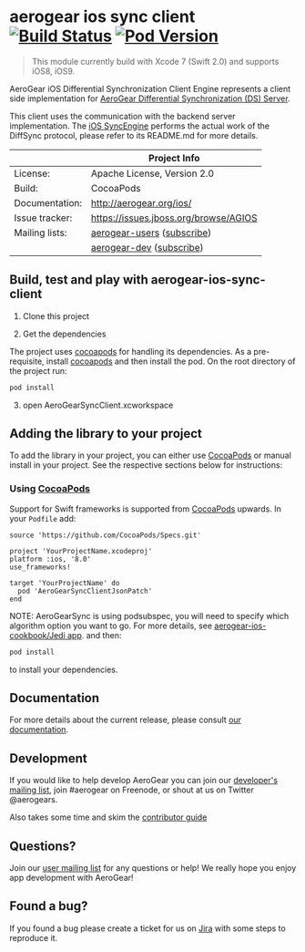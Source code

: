 # aerogear ios sync client [![Build Status](https://travis-ci.org/aerogear/aerogear-ios-sync-client.png)](https://travis-ci.org/aerogear/aerogear-ios-sync-client) [![Pod Version](http://img.shields.io/cocoapods/v/AeroGearSyncClient.svg?style=flat)](http://cocoadocs.org/docsets/AeroGearSyncClient/)

> This module currently build with Xcode 7 (Swift 2.0) and supports iOS8, iOS9.

AeroGear iOS Differential Synchronization Client Engine represents a client side implementation for [AeroGear Differential 
Synchronization (DS) Server](https://github.com/aerogear/aerogear-sync-server/).

This client uses the communication with the backend server implementation. The [iOS SyncEngine](https://github.com/aerogear/aerogear-ios-sync)
performs the actual work of the DiffSync protocol, please refer to its README.md for more details.

|                 | Project Info  |
| --------------- | ------------- |
| License:        | Apache License, Version 2.0  |
| Build:          | CocoaPods  |
| Documentation:  | http://aerogear.org/ios/  |
| Issue tracker:  | https://issues.jboss.org/browse/AGIOS  |
| Mailing lists:  | [aerogear-users](http://aerogear-users.1116366.n5.nabble.com/) ([subscribe](https://lists.jboss.org/mailman/listinfo/aerogear-users))  |
|                 | [aerogear-dev](http://aerogear-dev.1069024.n5.nabble.com/) ([subscribe](https://lists.jboss.org/mailman/listinfo/aerogear-dev))  |

## Build, test and play with aerogear-ios-sync-client

1. Clone this project

2. Get the dependencies

The project uses [cocoapods](http://cocoapods.org) for handling its dependencies. As a pre-requisite, install [cocoapods](http://cocoapods.org) and then install the pod. On the root directory of the project run:
```bash
pod install
```
3. open AeroGearSyncClient.xcworkspace

## Adding the library to your project 
To add the library in your project, you can either use [CocoaPods](http://cocoapods.org) or manual install in your project. See the respective sections below for instructions:

### Using [CocoaPods](http://cocoapods.org)
Support for Swift frameworks is supported from [CocoaPods](http://cocoapods.org) upwards. In your ```Podfile``` add:

```
source 'https://github.com/CocoaPods/Specs.git'

project 'YourProjectName.xcodeproj'
platform :ios, '8.0'
use_frameworks!

target 'YourProjectName' do
  pod 'AeroGearSyncClientJsonPatch'
end

```
NOTE: AeroGearSync is using podsubspec, you will need to specify which algorithm option you want to go. For more details, see [aerogear-ios-cookbook/Jedi app](https://github.com/aerogear/aerogear-ios-cookbook/tree/master/Jedi).
and then:

```bash
pod install
```

to install your dependencies.

## Documentation

For more details about the current release, please consult [our documentation](https://aerogear.org/sync/).

## Development

If you would like to help develop AeroGear you can join our [developer's mailing list](https://lists.jboss.org/mailman/listinfo/aerogear-dev), join #aerogear on Freenode, or shout at us on Twitter @aerogears.

Also takes some time and skim the [contributor guide](http://aerogear.org/docs/guides/Contributing/)

## Questions?

Join our [user mailing list](https://lists.jboss.org/mailman/listinfo/aerogear-users) for any questions or help! We really hope you enjoy app development with AeroGear!

## Found a bug?

If you found a bug please create a ticket for us on [Jira](https://issues.jboss.org/browse/AGIOS) with some steps to reproduce it.